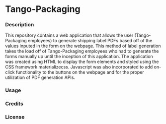 # Tango-Packaging

### Description

This repository contains a web application that allows the user (Tango-Packaging employees) to generate shipping label PDFs based off of the values inputed in the form on the webpage.  This method of label generation takes the load off of Tango-Packaging employees who had to generate the forms manually up until the inception of this application.  The application was created using HTML to display the form elements and styled using the CSS framework materializecss.  Javascript was also incorporated to add on-click functionality to the buttons on the webpage and for the proper utilization of PDF generation APIs.   

### Usage

### Credits

### License

